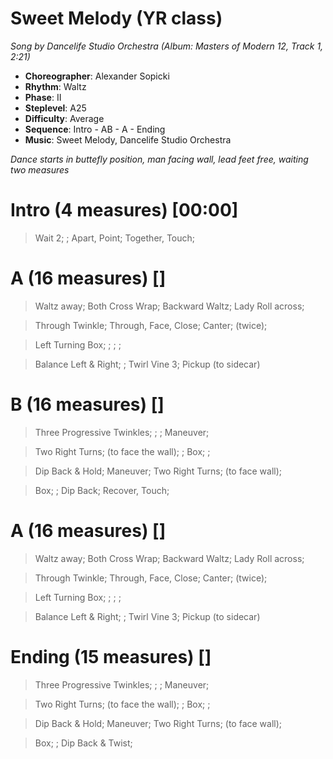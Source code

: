 # Sweet Melody (YR class)
*Song by Dancelife Studio Orchestra (Album: Masters of Modern 12, Track 1, 2:21)*

* **Choreographer**: Alexander Sopicki
* **Rhythm**: Waltz
* **Phase**: II
* **Steplevel**: A25
* **Difficulty**: Average
* **Sequence**: Intro - AB - A - Ending
* **Music**: Sweet Melody, Dancelife Studio Orchestra

*Dance starts in buttefly position, man facing wall, lead feet free, waiting two measures*

# Intro (4 measures) [00:00]

> Wait 2; ; Apart, Point; Together, Touch;

# A (16 measures) []

> Waltz away; Both Cross Wrap; Backward Waltz; Lady Roll across;

> Through Twinkle; Through, Face, Close; Canter; (twice);

> Left Turning Box; ; ; ;

> Balance Left & Right; ; Twirl Vine 3; Pickup (to sidecar)

# B (16 measures) []

> Three Progressive Twinkles; ; ; Maneuver;

> Two Right Turns; (to face the wall); ; Box; ;

> Dip Back & Hold; Maneuver; Two Right Turns; (to face wall);

> Box; ; Dip Back; Recover, Touch;

# A (16 measures) []

> Waltz away; Both Cross Wrap; Backward Waltz; Lady Roll across;

> Through Twinkle; Through, Face, Close; Canter; (twice);

> Left Turning Box; ; ; ;

> Balance Left & Right; ; Twirl Vine 3; Pickup (to sidecar)

# Ending (15 measures) []

> Three Progressive Twinkles; ; ; Maneuver;

> Two Right Turns; (to face the wall); ; Box; ;

> Dip Back & Hold; Maneuver; Two Right Turns; (to face wall);

> Box; ; Dip Back & Twist;